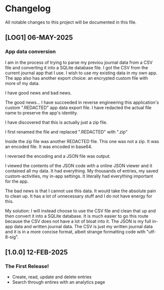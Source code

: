 # Changelog
All notable changes to this project will be documented in this file.

## [LOG1] 06-MAY-2025
### App data conversion
I am in the process of trying to parse my previou journal data from a CSV file and converting it into a SQLite database file. I got the CSV from the current journal app that I use. I wish to use my existing data in my own app. The app also has another export choice: an encrypted custom file with more of my data.

I have good news and bad news.

The good news...
I have succeeded in reverse engineering this application's custom ".REDACTED" app data export file. I have redacted the actual file name to preserve the app's identity.

I have discovered that this is actually just a zip file.

I first renamed the file and replaced ".REDACTED" with ".zip"

Inside the zip file was another REDACTED file. This one was not a zip. It was an encoded file. It was encoded in base64.

I reversed the encoding and a JSON file was output.

I viewed the contents of the JSON code with a online JSON viewer and it contained all my data. It had everything. My thousands of entries, my saved custom-activities, my in-app settings. It literally had everything important for the app.

The bad news is that I cannot use this data. It would take the absolute pain to clean up. It has a lot of unnecessary stuff and I do not have energy for this.

My solution: I will instead choose to use the CSV file and clean that up and then convert it into a SQLite database. It is much easier to go this route because the CSV does not have a lot of bloat into it. The JSON is my full in-app data and written journal data. The CSV is just my written journal data and it is in a more concise format, albeit strange formatting code with "utf-8-sig".

## [1.0.0] 12-FEB-2025
### The First Release!
- Create, read, update and delete entries
- Search through entires with an analytics page
